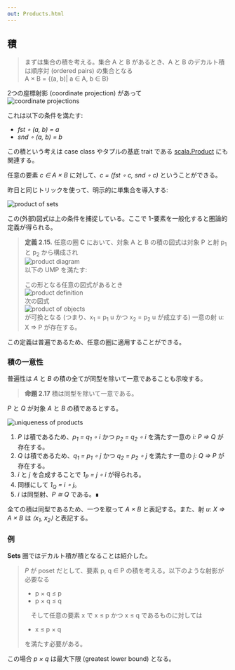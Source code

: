 ```yaml
---
out: Products.html
---
```


  [product]: http://www.scala-lang.org/api/2.10.3/index.html#scala.Product

## 積

> まずは集合の積を考える。集合 A と B があるとき、A と B のデカルト積は順序対 (ordered pairs) の集合となる<br>
> A × B = {(a, b)| a ∈ A, b ∈ B}

2つの座標射影 (coordinate projection) があって<br>
![coordinate projections](../files/day20-b-coordinate-projections.png)

これは以下の条件を満たす:

- *fst ∘ (a, b) = a*
- *snd ∘ (a, b) = b*

この積という考えは case class やタプルの基底 trait である [scala.Product][product] にも関連する。

任意の要素 *c ∈ A × B* に対して、*c = (fst ∘ c, snd ∘ c)* ということができる。

昨日と同じトリックを使って、明示的に単集合を導入する:

![product of sets](../files/day20-c-product-of-sets.png)

この(外部)図式は上の条件を捕捉している。ここで 1-要素を一般化すると圏論的定義が得られる。

> **定義 2.15.** 任意の圏 **C** において、対象 A と B の積の図式は対象 P と射 p<sub>1</sub> と p<sub>2</sub> から構成され<br>
> ![product diagram](../files/day20-g-product-diagram.png)<br>
> 以下の UMP を満たす:
>
> この形となる任意の図式があるとき<br>
> ![product definition](../files/day20-h-product-definition.png)<br>
> 次の図式<br>
> ![product of objects](../files/day20-d-product-of-objects.png)<br>
> が可換となる (つまり、x<sub>1</sub> = p<sub>1</sub> u かつ x<sub>2</sub> = p<sub>2</sub> u が成立する) 一意の射 u: X => P が存在する。

この定義は普遍であるため、任意の圏に適用することができる。

### 積の一意性

普遍性は *A* と *B* の積の全てが同型を除いて一意であることも示唆する。

> **命題 2.17** 積は同型を除いて一意である。

*P* と *Q* が対象 *A* と *B* の積であるとする。

![uniqueness of products](../files/day20-i-uniqueness-of-products.png)

1. *P* は積であるため、*p<sub>1</sub> = q<sub>1</sub> ∘ i* かつ *p<sub>2</sub> = q<sub>2</sub> ∘ i* を満たす一意の *i: P => Q* が存在する。
2. *Q* は積であるため、*q<sub>1</sub> = p<sub>1</sub> ∘ j* かつ *q<sub>2</sub> = p<sub>2</sub> ∘ j* を満たす一意の *j: Q => P* が存在する。
3. *i* と *j* を合成することで *1<sub>P</sub> = j ∘ i* が得られる。
4. 同様にして *1<sub>Q</sub> = i ∘ j*。
5. *i* は同型射、*P ≅ Q* である。∎

全ての積は同型であるため、一つを取って *A × B* と表記する。また、射 *u: X => A × B* は *⟨x<sub>1</sub>, x<sub>2</sub>⟩* と表記する。

### 例

**Sets** 圏ではデカルト積が積となることは紹介した。

> *P* が poset だとして、要素 p, q ∈ P の積を考える。以下のような射影が必要なる
>
> - p × q ≤ p
> - p × q ≤ q
>
>　そして任意の要素 x で x ≤ p かつ x ≤ q であるものに対しては
>
> - x ≤ p × q
>
> を満たす必要がある。

この場合 *p × q* は最大下限 (greatest lower bound) となる。
